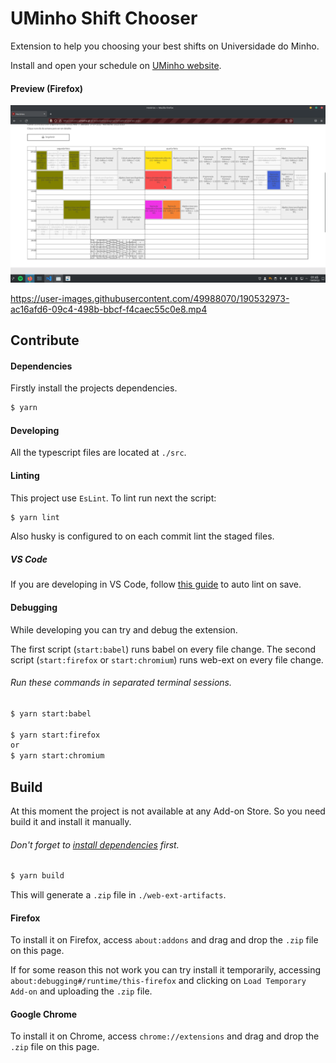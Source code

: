 # UMinho Shift Chooser

Extension to help you choosing your best shifts on Universidade do Minho.

Install and open your schedule on [UMinho website](https://alunos.uminho.pt/pt/estudantes/paginas/infouteishorarios.aspx).

#### Preview (Firefox)

![screenshot](./readme/demo.png)

https://user-images.githubusercontent.com/49988070/190532973-ac16afd6-09c4-498b-bbcf-f4caec55c0e8.mp4


## Contribute

#### Dependencies

Firstly install the projects dependencies.

``` bash
$ yarn
```

#### Developing

All the typescript files are located at `./src`. 

#### Linting

This project use `EsLint`. To lint run next the script:

```bash
$ yarn lint
```

Also husky is configured to on each commit lint the staged files.

##### VS Code

If you are developing in VS Code, follow [this guide](https://daveceddia.com/vscode-use-eslintrc/) to auto lint on save.

#### Debugging

While developing you can try and debug the extension.

The first script (`start:babel`) runs babel on every file change.
The second script (`start:firefox` or `start:chromium`) runs web-ext on every file change.

###### Run these commands in separated terminal sessions.

``` bash
$ yarn start:babel

$ yarn start:firefox
or
$ yarn start:chromium
```

## Build

At this moment the project is not available at any Add-on Store. So you need build it and install it manually.

###### Don't forget to [install dependencies](#dependencies) first.

``` bash
$ yarn build
```

This will generate a `.zip` file in `./web-ext-artifacts`.

#### Firefox

To install it on Firefox, access `about:addons` and drag and drop the `.zip` file on this page.

If for some reason this not work you can try install it temporarily, accessing `about:debugging#/runtime/this-firefox` and clicking on `Load Temporary Add-on` and uploading the `.zip` file.

#### Google Chrome

To install it on Chrome, access `chrome://extensions` and drag and drop the `.zip` file on this page.

